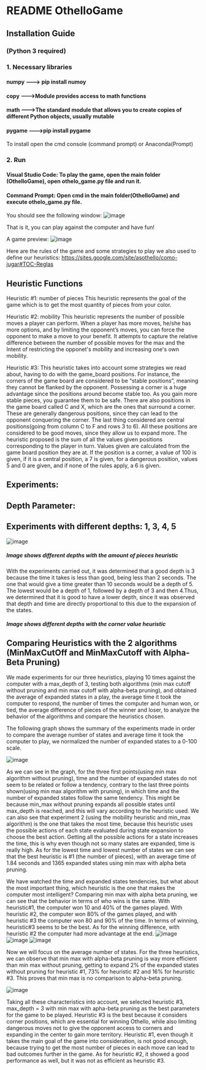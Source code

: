 # README OthelloGame
## Installation Guide
### (Python 3 required)
### 1. Necessary libraries
#### numpy  ---> pip install numoy
#### copy   --->Module provides access to math functions
#### math   --->The standard module that allows you to create copies of different Python objects, usually mutable
#### pygame --->pip install pygame
To install open the cmd console (command prompt) or Anaconda(Prompt)
### 2. Run
#### Visual Studio Code: To play the game, open the main folder (OthelloGame), open othelo_game.py file and run it.
#### Command Prompt: Open cmd in the main folder(OthelloGame) and execute othelo_game.py file. 
You should see the following window:
![image](https://user-images.githubusercontent.com/74866417/161458696-b4ef1cd3-a141-40b4-b2af-6d245163b11f.png)

That is it, you can play against the computer and have fun!

A game preview:
![image](https://user-images.githubusercontent.com/74866417/161459073-b8b09e5f-fe57-4cf7-9051-8e65256024bb.png)

Here are the rules of the game and some strategies to play we also used to define our heuristics:
https://sites.google.com/site/asothello/como-jugar#TOC-Reglas

## Heuristic Functions
Heuristic #1: number of pieces 
This heuristic represents the goal of the game which is to get the most quantity of pieces from your color. 

Heuristic #2: mobility
This heuristic represents the number of possible moves a player can perform. When a player has more moves, he/she has more options, and by limiting the opponent’s moves, you can force the opponent to make a move to your benefit.
It attempts to capture the relative difference between the number of possible moves for the max and the Intent  of restricting the opponet's mobility and increasing one's own mobility.

Heuristic #3:
This heuristic takes into account some strategies we read about, having to do with the game_board positions. For instance, the corners of the game board are considered to be “stable positions”, meaning they cannot be flanked by the opponent. Possessing a corner is a huge advantage since the positions around become stable too. As you gain more stable pieces, you guarantee them to be safe. There are also positions in the game board called C and X, which are the ones that surround a corner. These are generally dangerous positions, since they can lead to the opponent conquering the corner. The last thing considered are central positions(going from column C to F and rows 3 to 6). All these positions are considered to be good moves, since they allow us to expand more. 
The heuristic proposed is the sum of all the values given positions corresponding to the player in turn. Values given are calculated from the game board position they are at. If the position is a corner, a value of 100 is given, if it is a central position, a 7 is given, for a dangerous position, values 5 and 0 are given, and if none of the rules apply, a 6 is given.


## Experiments:

## Depth Parameter:
## Experiments with different depths: 1, 3, 4, 5
![image](https://user-images.githubusercontent.com/88517671/161454582-62fc2dab-ec87-40ba-8f23-c9af6508b41a.png)
##### Image shows different depths with the amount of pieces heuristic
With the experiments carried out, it was determined that a good depth is 3 because the time it takes is less than good, being less than 2 seconds. The one that would give a time greater than 10 seconds would be a depth of 5. The lowest would be a depth of 1, followed by a depth of 3 and then 4.Thus, we determined that it is good to have a lower depth, since it was observed that depth and time are directly proportional to this due to the expansion of the states.
##### Image shows different depths with the corner value heuristic


## Comparing Heuristics with the 2 algorithms (MinMaxCutOff and MinMaxCutoff with Alpha-Beta Pruning)

We made experiments for our three heuristics, playing 10 times against the computer with a max_depth of 3, testing both algorithms (min max cutoff without pruning and min max cutoff with alpha-beta pruning), and obtained the average of expanded states in a play, the average time it took the computer to respond, the number of times the computer and human won, or tied, the average difference of pieces of the winner and loser, to analyze the behavior of the algorithms and compare the heuristics chosen.

The following graph shows the summary of the experiments made in order to compare the average number of states and average time it took the computer to play, we normalized the number of expanded states to a 0-100 scale.

![image](https://user-images.githubusercontent.com/74866417/161458754-f7664ad9-b062-43b2-85de-106faebe80ff.png)

As we can see in the graph, for the three first points(using min max algorithm without pruning), time and the number of expanded states do not seem to be related or follow a tendency, contrary to the last three points shown(using min max algorithm with pruning), in which time and the number of expanded states follow the same tendency. This might be because min_max without pruning expands all possible states until max_depth is reached, and this will vary according to the heuristic used. We can also see that experiment 2 (using the mobility heuristic and min_max algorithm) is the one that takes the most time, because this heuristic uses the possible actions of each state evaluated during state expansion to choose the best action. Getting all the possible actions for a state increases the time, this is why even though not so many states are expanded, time is really high. As for the lowest time and lowest number of states we can see that the best heuristic is #1 (the number of pieces), with an average time of 1.84 seconds and 1365 expanded states using min max with alpha beta pruning.

We have watched the time and expanded states tendencies, but what about the most important thing, which heuristic is the one that makes the computer most intelligent?
Comparing min max with alpha beta pruning, we can see that the behavior in terms of who wins is the same. With heuristic#1, the computer won 10 and 40% of the games played. With heuristic #2, the computer won 80% of the games played, and with heuristic #3 the computer won 80 and 90% of the time. In terms of winning, heuristic#3 seems to be the best. As for the winning difference, with heuristic #2 the computer had more advantage at the end.
![image](https://user-images.githubusercontent.com/74866417/161458787-00609bf3-47c5-4950-9fba-7b634a7d60c4.png)
![image](https://user-images.githubusercontent.com/74866417/161458799-6950b70e-73dd-4f4f-85b9-9235a44addbd.png)
![image](https://user-images.githubusercontent.com/74866417/161458809-e4e11331-db0e-473c-aa28-ba58799b4f85.png)


Now we will focus on the average number of states. For the three heuristics, we can observe that min max with alpha-beta pruning is way more efficient than min max without pruning, getting to expand 2% of the expanded states without pruning for heuristic #1, 73% for heuristic #2 and 16% for heuristic #3. This proves that min max is no comparison to alpha-beta pruning.

![image](https://user-images.githubusercontent.com/74866417/161458818-0ad3ce98-c875-4d1b-91d3-ed4ac79605fe.png)

Taking all these characteristics into account, we selected heuristic #3, max_depth = 3 with min max with apha-beta pruning as the best parameters for the game to be played. Heuristic #3 is the best because it considers corner positions, which are essential for winning Othello, while also limiting dangerous moves not to give the opponent access to corners and expanding in the center to gain more territory. Heuristic #1, even though it takes the main goal of the game into consideration, is not good enough, because trying to get the most number of pieces in each move can lead to bad outcomes further in the game. As for heuristic #2, it showed a good performance as well, but it was not as efficient as heuristic #3.



